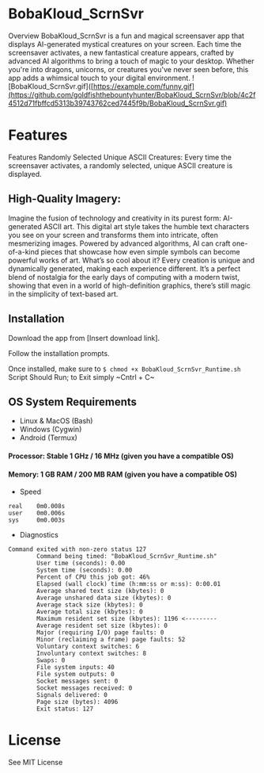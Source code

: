 # BobaKloud_ScrnSvr
Overview
BobaKloud_ScrnSvr is a fun and magical screensaver app that displays AI-generated mystical creatures on your screen.
Each time the screensaver activates, a new fantastical creature appears, crafted by advanced AI algorithms to bring a touch of magic to your desktop.
Whether you're into dragons, unicorns, or creatures you've never seen before, this app adds a whimsical touch to your digital environment.
![BobaKloud_ScrnSvr.gif]([https://example.com/funny.gif](https://github.com/goldfishthebountyhunter/BobaKloud_ScrnSvr/blob/4c2f4512d71fbffcd5313b39743762ced7445f9b/BobaKloud_ScrnSvr.gif)

# Features
Features Randomly Selected Unique ASCII Creatures: Every time the screensaver activates, a randomly selected, unique ASCII creature is displayed.

## High-Quality Imagery:
Imagine the fusion of technology and creativity in its purest form: AI-generated ASCII art. This digital art style takes the humble text characters you see on your screen and transforms them into intricate, often mesmerizing images. Powered by advanced algorithms, AI can craft one-of-a-kind pieces that showcase how even simple symbols can become powerful works of art. What’s so cool about it? Every creation is unique and dynamically generated, making each experience different. It’s a perfect blend of nostalgia for the early days of computing with a modern twist, showing that even in a world of high-definition graphics, there’s still magic in the simplicity of text-based art.

## Installation
Download the app from [Insert download link].

Follow the installation prompts.

Once installed, make sure to ```$ chmod +x BobaKloud_ScrnSvr_Runtime.sh```
Script Should Run; to Exit simply ~Cntrl + C~


## OS System Requirements
* Linux & MacOS (Bash)
* Windows (Cygwin)
* Android (Termux)


#### Processor: Stable 1 GHz / 16 MHz (given you have a compatible OS)
#### Memory: 1 GB RAM / 200 MB RAM (given you have a compatible OS)

* Speed
```
real    0m0.008s
user    0m0.006s
sys     0m0.003s
```

* Diagnostics

```
Command exited with non-zero status 127
        Command being timed: "BobaKloud_ScrnSvr_Runtime.sh"
        User time (seconds): 0.00
        System time (seconds): 0.00
        Percent of CPU this job got: 46%
        Elapsed (wall clock) time (h:mm:ss or m:ss): 0:00.01
        Average shared text size (kbytes): 0
        Average unshared data size (kbytes): 0
        Average stack size (kbytes): 0
        Average total size (kbytes): 0
        Maximum resident set size (kbytes): 1196 <---------
        Average resident set size (kbytes): 0
        Major (requiring I/O) page faults: 0
        Minor (reclaiming a frame) page faults: 52
        Voluntary context switches: 6
        Involuntary context switches: 8
        Swaps: 0
        File system inputs: 40
        File system outputs: 0
        Socket messages sent: 0
        Socket messages received: 0
        Signals delivered: 0
        Page size (bytes): 4096
        Exit status: 127
```

# License
See MIT License
